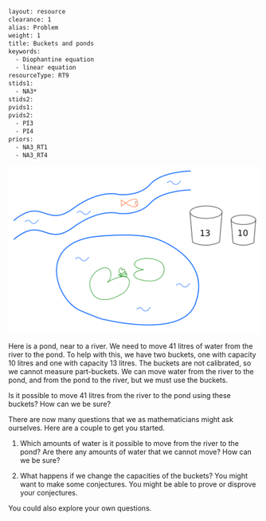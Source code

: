 ````
layout: resource
clearance: 1
alias: Problem
weight: 1
title: Buckets and ponds
keywords:
  - Diophantine equation
  - linear equation
resourceType: RT9
stids1:
  - NA3*
stids2:
pvids1:
pvids2:
  - PI3
  - PI4
priors:
  - NA3_RT1
  - NA3_RT4

````

![River and pond](river.png)

Here is a pond, near to a river.  We need to move 41 litres of water from the river to the pond.  To help with this, we have two buckets, one with capacity 10 litres and one with capacity 13 litres.  The buckets are not calibrated, so we cannot measure part-buckets.  We can move water from the river to the pond, and from the pond to the river, but we must use the buckets.

Is it possible to move 41 litres from the river to the pond using these buckets?  How can we be sure?

There are now many questions that we as mathematicians might ask ourselves.  Here are a couple to get you started.

1.  Which amounts of water is it possible to move from the river to the pond?  Are there any amounts of water that we cannot move?  How can we be sure?

1.  What happens if we change the capacities of the buckets?  You might want to make some conjectures.  You might be able to prove or disprove your conjectures.

You could also explore your own questions.
